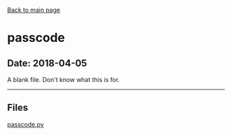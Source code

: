 [Back to main page](/)

# passcode

## Date: 2018-04-05

A blank file. Don't know what this is for.

-----

## Files

[passcode.py](passcode.py)